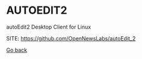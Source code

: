 # AUTOEDIT2
 
 autoEdit2 Desktop Client for Linux
 
 SITE: https://github.com/OpenNewsLabs/autoEdit_2

 [Go back](./)
